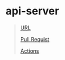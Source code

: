 # api-server

> [URL](https://api-server-aaog.onrender.com/)
> 
> [Pull Requist](https://github.com/ehabsalhi/api-server/pull/2)
> 
> [Actions](https://github.com/ehabsalhi/api-server/actions)
